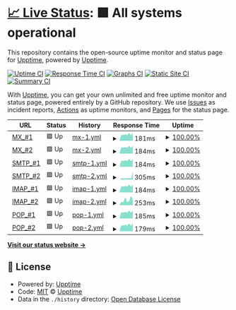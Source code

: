 # [📈 Live Status](https://upptime.github.io/upptime): <!--live status--> **🟩 All systems operational**

This repository contains the open-source uptime monitor and status page for [Upptime](https://upptime.js.org), powered by [Upptime](https://github.com/upptime/upptime).

[![Uptime CI](https://github.com/illimited-wolf/sa-m/workflows/Uptime%20CI/badge.svg)](https://github.com/illimited-wolf/sa-m/actions?query=workflow%3A%22Uptime+CI%22)
[![Response Time CI](https://github.com/illimited-wolf/sa-m/workflows/Response%20Time%20CI/badge.svg)](https://github.com/illimited-wolf/sa-m/actions?query=workflow%3A%22Response+Time+CI%22)
[![Graphs CI](https://github.com/illimited-wolf/sa-m/workflows/Graphs%20CI/badge.svg)](https://github.com/illimited-wolf/sa-m/actions?query=workflow%3A%22Graphs+CI%22)
[![Static Site CI](https://github.com/illimited-wolf/sa-m/workflows/Static%20Site%20CI/badge.svg)](https://github.com/illimited-wolf/sa-m/actions?query=workflow%3A%22Static+Site+CI%22)
[![Summary CI](https://github.com/illimited-wolf/sa-m/workflows/Summary%20CI/badge.svg)](https://github.com/illimited-wolf/sa-m/actions?query=workflow%3A%22Summary+CI%22)

With [Upptime](https://upptime.js.org), you can get your own unlimited and free uptime monitor and status page, powered entirely by a GitHub repository. We use [Issues](https://github.com/upptime/upptime/issues) as incident reports, [Actions](https://github.com/illimited-wolf/sa-m/actions) as uptime monitors, and [Pages](https://upptime.github.io/upptime) for the status page.

<!--start: status pages-->
<!-- This summary is generated by Upptime (https://github.com/upptime/upptime) -->
<!-- Do not edit this manually, your changes will be overwritten -->
<!-- prettier-ignore -->
| URL | Status | History | Response Time | Uptime |
| --- | ------ | ------- | ------------- | ------ |
| <img alt="" src="https://icons.duckduckgo.com/ip3/null.ico" height="13"> [MX_#1](202.175.34.59) | 🟩 Up | [mx-1.yml](https://github.com/illimited-wolf/sa-m/commits/HEAD/history/mx-1.yml) | <details><summary><img alt="Response time graph" src="./graphs/mx-1/response-time-week.png" height="20"> 181ms</summary><br><a href="https://illimited-wolf.github.io/sa-m/history/mx-1"><img alt="Response time 217" src="https://img.shields.io/endpoint?url=https%3A%2F%2Fraw.githubusercontent.com%2Fillimited-wolf%2Fsa-m%2FHEAD%2Fapi%2Fmx-1%2Fresponse-time.json"></a><br><a href="https://illimited-wolf.github.io/sa-m/history/mx-1"><img alt="24-hour response time 180" src="https://img.shields.io/endpoint?url=https%3A%2F%2Fraw.githubusercontent.com%2Fillimited-wolf%2Fsa-m%2FHEAD%2Fapi%2Fmx-1%2Fresponse-time-day.json"></a><br><a href="https://illimited-wolf.github.io/sa-m/history/mx-1"><img alt="7-day response time 181" src="https://img.shields.io/endpoint?url=https%3A%2F%2Fraw.githubusercontent.com%2Fillimited-wolf%2Fsa-m%2FHEAD%2Fapi%2Fmx-1%2Fresponse-time-week.json"></a><br><a href="https://illimited-wolf.github.io/sa-m/history/mx-1"><img alt="30-day response time 230" src="https://img.shields.io/endpoint?url=https%3A%2F%2Fraw.githubusercontent.com%2Fillimited-wolf%2Fsa-m%2FHEAD%2Fapi%2Fmx-1%2Fresponse-time-month.json"></a><br><a href="https://illimited-wolf.github.io/sa-m/history/mx-1"><img alt="1-year response time 217" src="https://img.shields.io/endpoint?url=https%3A%2F%2Fraw.githubusercontent.com%2Fillimited-wolf%2Fsa-m%2FHEAD%2Fapi%2Fmx-1%2Fresponse-time-year.json"></a></details> | <details><summary><a href="https://illimited-wolf.github.io/sa-m/history/mx-1">100.00%</a></summary><a href="https://illimited-wolf.github.io/sa-m/history/mx-1"><img alt="All-time uptime 100.00%" src="https://img.shields.io/endpoint?url=https%3A%2F%2Fraw.githubusercontent.com%2Fillimited-wolf%2Fsa-m%2FHEAD%2Fapi%2Fmx-1%2Fuptime.json"></a><br><a href="https://illimited-wolf.github.io/sa-m/history/mx-1"><img alt="24-hour uptime 100.00%" src="https://img.shields.io/endpoint?url=https%3A%2F%2Fraw.githubusercontent.com%2Fillimited-wolf%2Fsa-m%2FHEAD%2Fapi%2Fmx-1%2Fuptime-day.json"></a><br><a href="https://illimited-wolf.github.io/sa-m/history/mx-1"><img alt="7-day uptime 100.00%" src="https://img.shields.io/endpoint?url=https%3A%2F%2Fraw.githubusercontent.com%2Fillimited-wolf%2Fsa-m%2FHEAD%2Fapi%2Fmx-1%2Fuptime-week.json"></a><br><a href="https://illimited-wolf.github.io/sa-m/history/mx-1"><img alt="30-day uptime 100.00%" src="https://img.shields.io/endpoint?url=https%3A%2F%2Fraw.githubusercontent.com%2Fillimited-wolf%2Fsa-m%2FHEAD%2Fapi%2Fmx-1%2Fuptime-month.json"></a><br><a href="https://illimited-wolf.github.io/sa-m/history/mx-1"><img alt="1-year uptime 100.00%" src="https://img.shields.io/endpoint?url=https%3A%2F%2Fraw.githubusercontent.com%2Fillimited-wolf%2Fsa-m%2FHEAD%2Fapi%2Fmx-1%2Fuptime-year.json"></a></details>
| <img alt="" src="https://icons.duckduckgo.com/ip3/null.ico" height="13"> [MX_#2](43.247.27.59) | 🟩 Up | [mx-2.yml](https://github.com/illimited-wolf/sa-m/commits/HEAD/history/mx-2.yml) | <details><summary><img alt="Response time graph" src="./graphs/mx-2/response-time-week.png" height="20"> 184ms</summary><br><a href="https://illimited-wolf.github.io/sa-m/history/mx-2"><img alt="Response time 202" src="https://img.shields.io/endpoint?url=https%3A%2F%2Fraw.githubusercontent.com%2Fillimited-wolf%2Fsa-m%2FHEAD%2Fapi%2Fmx-2%2Fresponse-time.json"></a><br><a href="https://illimited-wolf.github.io/sa-m/history/mx-2"><img alt="24-hour response time 182" src="https://img.shields.io/endpoint?url=https%3A%2F%2Fraw.githubusercontent.com%2Fillimited-wolf%2Fsa-m%2FHEAD%2Fapi%2Fmx-2%2Fresponse-time-day.json"></a><br><a href="https://illimited-wolf.github.io/sa-m/history/mx-2"><img alt="7-day response time 184" src="https://img.shields.io/endpoint?url=https%3A%2F%2Fraw.githubusercontent.com%2Fillimited-wolf%2Fsa-m%2FHEAD%2Fapi%2Fmx-2%2Fresponse-time-week.json"></a><br><a href="https://illimited-wolf.github.io/sa-m/history/mx-2"><img alt="30-day response time 218" src="https://img.shields.io/endpoint?url=https%3A%2F%2Fraw.githubusercontent.com%2Fillimited-wolf%2Fsa-m%2FHEAD%2Fapi%2Fmx-2%2Fresponse-time-month.json"></a><br><a href="https://illimited-wolf.github.io/sa-m/history/mx-2"><img alt="1-year response time 202" src="https://img.shields.io/endpoint?url=https%3A%2F%2Fraw.githubusercontent.com%2Fillimited-wolf%2Fsa-m%2FHEAD%2Fapi%2Fmx-2%2Fresponse-time-year.json"></a></details> | <details><summary><a href="https://illimited-wolf.github.io/sa-m/history/mx-2">100.00%</a></summary><a href="https://illimited-wolf.github.io/sa-m/history/mx-2"><img alt="All-time uptime 100.00%" src="https://img.shields.io/endpoint?url=https%3A%2F%2Fraw.githubusercontent.com%2Fillimited-wolf%2Fsa-m%2FHEAD%2Fapi%2Fmx-2%2Fuptime.json"></a><br><a href="https://illimited-wolf.github.io/sa-m/history/mx-2"><img alt="24-hour uptime 100.00%" src="https://img.shields.io/endpoint?url=https%3A%2F%2Fraw.githubusercontent.com%2Fillimited-wolf%2Fsa-m%2FHEAD%2Fapi%2Fmx-2%2Fuptime-day.json"></a><br><a href="https://illimited-wolf.github.io/sa-m/history/mx-2"><img alt="7-day uptime 100.00%" src="https://img.shields.io/endpoint?url=https%3A%2F%2Fraw.githubusercontent.com%2Fillimited-wolf%2Fsa-m%2FHEAD%2Fapi%2Fmx-2%2Fuptime-week.json"></a><br><a href="https://illimited-wolf.github.io/sa-m/history/mx-2"><img alt="30-day uptime 100.00%" src="https://img.shields.io/endpoint?url=https%3A%2F%2Fraw.githubusercontent.com%2Fillimited-wolf%2Fsa-m%2FHEAD%2Fapi%2Fmx-2%2Fuptime-month.json"></a><br><a href="https://illimited-wolf.github.io/sa-m/history/mx-2"><img alt="1-year uptime 100.00%" src="https://img.shields.io/endpoint?url=https%3A%2F%2Fraw.githubusercontent.com%2Fillimited-wolf%2Fsa-m%2FHEAD%2Fapi%2Fmx-2%2Fuptime-year.json"></a></details>
| <img alt="" src="https://icons.duckduckgo.com/ip3/null.ico" height="13"> [SMTP_#1](43.247.27.58) | 🟩 Up | [smtp-1.yml](https://github.com/illimited-wolf/sa-m/commits/HEAD/history/smtp-1.yml) | <details><summary><img alt="Response time graph" src="./graphs/smtp-1/response-time-week.png" height="20"> 184ms</summary><br><a href="https://illimited-wolf.github.io/sa-m/history/smtp-1"><img alt="Response time 198" src="https://img.shields.io/endpoint?url=https%3A%2F%2Fraw.githubusercontent.com%2Fillimited-wolf%2Fsa-m%2FHEAD%2Fapi%2Fsmtp-1%2Fresponse-time.json"></a><br><a href="https://illimited-wolf.github.io/sa-m/history/smtp-1"><img alt="24-hour response time 180" src="https://img.shields.io/endpoint?url=https%3A%2F%2Fraw.githubusercontent.com%2Fillimited-wolf%2Fsa-m%2FHEAD%2Fapi%2Fsmtp-1%2Fresponse-time-day.json"></a><br><a href="https://illimited-wolf.github.io/sa-m/history/smtp-1"><img alt="7-day response time 184" src="https://img.shields.io/endpoint?url=https%3A%2F%2Fraw.githubusercontent.com%2Fillimited-wolf%2Fsa-m%2FHEAD%2Fapi%2Fsmtp-1%2Fresponse-time-week.json"></a><br><a href="https://illimited-wolf.github.io/sa-m/history/smtp-1"><img alt="30-day response time 199" src="https://img.shields.io/endpoint?url=https%3A%2F%2Fraw.githubusercontent.com%2Fillimited-wolf%2Fsa-m%2FHEAD%2Fapi%2Fsmtp-1%2Fresponse-time-month.json"></a><br><a href="https://illimited-wolf.github.io/sa-m/history/smtp-1"><img alt="1-year response time 198" src="https://img.shields.io/endpoint?url=https%3A%2F%2Fraw.githubusercontent.com%2Fillimited-wolf%2Fsa-m%2FHEAD%2Fapi%2Fsmtp-1%2Fresponse-time-year.json"></a></details> | <details><summary><a href="https://illimited-wolf.github.io/sa-m/history/smtp-1">100.00%</a></summary><a href="https://illimited-wolf.github.io/sa-m/history/smtp-1"><img alt="All-time uptime 100.00%" src="https://img.shields.io/endpoint?url=https%3A%2F%2Fraw.githubusercontent.com%2Fillimited-wolf%2Fsa-m%2FHEAD%2Fapi%2Fsmtp-1%2Fuptime.json"></a><br><a href="https://illimited-wolf.github.io/sa-m/history/smtp-1"><img alt="24-hour uptime 100.00%" src="https://img.shields.io/endpoint?url=https%3A%2F%2Fraw.githubusercontent.com%2Fillimited-wolf%2Fsa-m%2FHEAD%2Fapi%2Fsmtp-1%2Fuptime-day.json"></a><br><a href="https://illimited-wolf.github.io/sa-m/history/smtp-1"><img alt="7-day uptime 100.00%" src="https://img.shields.io/endpoint?url=https%3A%2F%2Fraw.githubusercontent.com%2Fillimited-wolf%2Fsa-m%2FHEAD%2Fapi%2Fsmtp-1%2Fuptime-week.json"></a><br><a href="https://illimited-wolf.github.io/sa-m/history/smtp-1"><img alt="30-day uptime 100.00%" src="https://img.shields.io/endpoint?url=https%3A%2F%2Fraw.githubusercontent.com%2Fillimited-wolf%2Fsa-m%2FHEAD%2Fapi%2Fsmtp-1%2Fuptime-month.json"></a><br><a href="https://illimited-wolf.github.io/sa-m/history/smtp-1"><img alt="1-year uptime 100.00%" src="https://img.shields.io/endpoint?url=https%3A%2F%2Fraw.githubusercontent.com%2Fillimited-wolf%2Fsa-m%2FHEAD%2Fapi%2Fsmtp-1%2Fuptime-year.json"></a></details>
| <img alt="" src="https://icons.duckduckgo.com/ip3/null.ico" height="13"> [SMTP_#2](202.175.34.58) | 🟩 Up | [smtp-2.yml](https://github.com/illimited-wolf/sa-m/commits/HEAD/history/smtp-2.yml) | <details><summary><img alt="Response time graph" src="./graphs/smtp-2/response-time-week.png" height="20"> 305ms</summary><br><a href="https://illimited-wolf.github.io/sa-m/history/smtp-2"><img alt="Response time 218" src="https://img.shields.io/endpoint?url=https%3A%2F%2Fraw.githubusercontent.com%2Fillimited-wolf%2Fsa-m%2FHEAD%2Fapi%2Fsmtp-2%2Fresponse-time.json"></a><br><a href="https://illimited-wolf.github.io/sa-m/history/smtp-2"><img alt="24-hour response time 176" src="https://img.shields.io/endpoint?url=https%3A%2F%2Fraw.githubusercontent.com%2Fillimited-wolf%2Fsa-m%2FHEAD%2Fapi%2Fsmtp-2%2Fresponse-time-day.json"></a><br><a href="https://illimited-wolf.github.io/sa-m/history/smtp-2"><img alt="7-day response time 305" src="https://img.shields.io/endpoint?url=https%3A%2F%2Fraw.githubusercontent.com%2Fillimited-wolf%2Fsa-m%2FHEAD%2Fapi%2Fsmtp-2%2Fresponse-time-week.json"></a><br><a href="https://illimited-wolf.github.io/sa-m/history/smtp-2"><img alt="30-day response time 275" src="https://img.shields.io/endpoint?url=https%3A%2F%2Fraw.githubusercontent.com%2Fillimited-wolf%2Fsa-m%2FHEAD%2Fapi%2Fsmtp-2%2Fresponse-time-month.json"></a><br><a href="https://illimited-wolf.github.io/sa-m/history/smtp-2"><img alt="1-year response time 218" src="https://img.shields.io/endpoint?url=https%3A%2F%2Fraw.githubusercontent.com%2Fillimited-wolf%2Fsa-m%2FHEAD%2Fapi%2Fsmtp-2%2Fresponse-time-year.json"></a></details> | <details><summary><a href="https://illimited-wolf.github.io/sa-m/history/smtp-2">100.00%</a></summary><a href="https://illimited-wolf.github.io/sa-m/history/smtp-2"><img alt="All-time uptime 100.00%" src="https://img.shields.io/endpoint?url=https%3A%2F%2Fraw.githubusercontent.com%2Fillimited-wolf%2Fsa-m%2FHEAD%2Fapi%2Fsmtp-2%2Fuptime.json"></a><br><a href="https://illimited-wolf.github.io/sa-m/history/smtp-2"><img alt="24-hour uptime 100.00%" src="https://img.shields.io/endpoint?url=https%3A%2F%2Fraw.githubusercontent.com%2Fillimited-wolf%2Fsa-m%2FHEAD%2Fapi%2Fsmtp-2%2Fuptime-day.json"></a><br><a href="https://illimited-wolf.github.io/sa-m/history/smtp-2"><img alt="7-day uptime 100.00%" src="https://img.shields.io/endpoint?url=https%3A%2F%2Fraw.githubusercontent.com%2Fillimited-wolf%2Fsa-m%2FHEAD%2Fapi%2Fsmtp-2%2Fuptime-week.json"></a><br><a href="https://illimited-wolf.github.io/sa-m/history/smtp-2"><img alt="30-day uptime 100.00%" src="https://img.shields.io/endpoint?url=https%3A%2F%2Fraw.githubusercontent.com%2Fillimited-wolf%2Fsa-m%2FHEAD%2Fapi%2Fsmtp-2%2Fuptime-month.json"></a><br><a href="https://illimited-wolf.github.io/sa-m/history/smtp-2"><img alt="1-year uptime 100.00%" src="https://img.shields.io/endpoint?url=https%3A%2F%2Fraw.githubusercontent.com%2Fillimited-wolf%2Fsa-m%2FHEAD%2Fapi%2Fsmtp-2%2Fuptime-year.json"></a></details>
| <img alt="" src="https://icons.duckduckgo.com/ip3/null.ico" height="13"> [IMAP_#1](43.247.27.58) | 🟩 Up | [imap-1.yml](https://github.com/illimited-wolf/sa-m/commits/HEAD/history/imap-1.yml) | <details><summary><img alt="Response time graph" src="./graphs/imap-1/response-time-week.png" height="20"> 184ms</summary><br><a href="https://illimited-wolf.github.io/sa-m/history/imap-1"><img alt="Response time 218" src="https://img.shields.io/endpoint?url=https%3A%2F%2Fraw.githubusercontent.com%2Fillimited-wolf%2Fsa-m%2FHEAD%2Fapi%2Fimap-1%2Fresponse-time.json"></a><br><a href="https://illimited-wolf.github.io/sa-m/history/imap-1"><img alt="24-hour response time 179" src="https://img.shields.io/endpoint?url=https%3A%2F%2Fraw.githubusercontent.com%2Fillimited-wolf%2Fsa-m%2FHEAD%2Fapi%2Fimap-1%2Fresponse-time-day.json"></a><br><a href="https://illimited-wolf.github.io/sa-m/history/imap-1"><img alt="7-day response time 184" src="https://img.shields.io/endpoint?url=https%3A%2F%2Fraw.githubusercontent.com%2Fillimited-wolf%2Fsa-m%2FHEAD%2Fapi%2Fimap-1%2Fresponse-time-week.json"></a><br><a href="https://illimited-wolf.github.io/sa-m/history/imap-1"><img alt="30-day response time 228" src="https://img.shields.io/endpoint?url=https%3A%2F%2Fraw.githubusercontent.com%2Fillimited-wolf%2Fsa-m%2FHEAD%2Fapi%2Fimap-1%2Fresponse-time-month.json"></a><br><a href="https://illimited-wolf.github.io/sa-m/history/imap-1"><img alt="1-year response time 218" src="https://img.shields.io/endpoint?url=https%3A%2F%2Fraw.githubusercontent.com%2Fillimited-wolf%2Fsa-m%2FHEAD%2Fapi%2Fimap-1%2Fresponse-time-year.json"></a></details> | <details><summary><a href="https://illimited-wolf.github.io/sa-m/history/imap-1">100.00%</a></summary><a href="https://illimited-wolf.github.io/sa-m/history/imap-1"><img alt="All-time uptime 100.00%" src="https://img.shields.io/endpoint?url=https%3A%2F%2Fraw.githubusercontent.com%2Fillimited-wolf%2Fsa-m%2FHEAD%2Fapi%2Fimap-1%2Fuptime.json"></a><br><a href="https://illimited-wolf.github.io/sa-m/history/imap-1"><img alt="24-hour uptime 100.00%" src="https://img.shields.io/endpoint?url=https%3A%2F%2Fraw.githubusercontent.com%2Fillimited-wolf%2Fsa-m%2FHEAD%2Fapi%2Fimap-1%2Fuptime-day.json"></a><br><a href="https://illimited-wolf.github.io/sa-m/history/imap-1"><img alt="7-day uptime 100.00%" src="https://img.shields.io/endpoint?url=https%3A%2F%2Fraw.githubusercontent.com%2Fillimited-wolf%2Fsa-m%2FHEAD%2Fapi%2Fimap-1%2Fuptime-week.json"></a><br><a href="https://illimited-wolf.github.io/sa-m/history/imap-1"><img alt="30-day uptime 100.00%" src="https://img.shields.io/endpoint?url=https%3A%2F%2Fraw.githubusercontent.com%2Fillimited-wolf%2Fsa-m%2FHEAD%2Fapi%2Fimap-1%2Fuptime-month.json"></a><br><a href="https://illimited-wolf.github.io/sa-m/history/imap-1"><img alt="1-year uptime 100.00%" src="https://img.shields.io/endpoint?url=https%3A%2F%2Fraw.githubusercontent.com%2Fillimited-wolf%2Fsa-m%2FHEAD%2Fapi%2Fimap-1%2Fuptime-year.json"></a></details>
| <img alt="" src="https://icons.duckduckgo.com/ip3/null.ico" height="13"> [IMAP_#2](202.175.34.58) | 🟩 Up | [imap-2.yml](https://github.com/illimited-wolf/sa-m/commits/HEAD/history/imap-2.yml) | <details><summary><img alt="Response time graph" src="./graphs/imap-2/response-time-week.png" height="20"> 253ms</summary><br><a href="https://illimited-wolf.github.io/sa-m/history/imap-2"><img alt="Response time 211" src="https://img.shields.io/endpoint?url=https%3A%2F%2Fraw.githubusercontent.com%2Fillimited-wolf%2Fsa-m%2FHEAD%2Fapi%2Fimap-2%2Fresponse-time.json"></a><br><a href="https://illimited-wolf.github.io/sa-m/history/imap-2"><img alt="24-hour response time 176" src="https://img.shields.io/endpoint?url=https%3A%2F%2Fraw.githubusercontent.com%2Fillimited-wolf%2Fsa-m%2FHEAD%2Fapi%2Fimap-2%2Fresponse-time-day.json"></a><br><a href="https://illimited-wolf.github.io/sa-m/history/imap-2"><img alt="7-day response time 253" src="https://img.shields.io/endpoint?url=https%3A%2F%2Fraw.githubusercontent.com%2Fillimited-wolf%2Fsa-m%2FHEAD%2Fapi%2Fimap-2%2Fresponse-time-week.json"></a><br><a href="https://illimited-wolf.github.io/sa-m/history/imap-2"><img alt="30-day response time 253" src="https://img.shields.io/endpoint?url=https%3A%2F%2Fraw.githubusercontent.com%2Fillimited-wolf%2Fsa-m%2FHEAD%2Fapi%2Fimap-2%2Fresponse-time-month.json"></a><br><a href="https://illimited-wolf.github.io/sa-m/history/imap-2"><img alt="1-year response time 211" src="https://img.shields.io/endpoint?url=https%3A%2F%2Fraw.githubusercontent.com%2Fillimited-wolf%2Fsa-m%2FHEAD%2Fapi%2Fimap-2%2Fresponse-time-year.json"></a></details> | <details><summary><a href="https://illimited-wolf.github.io/sa-m/history/imap-2">100.00%</a></summary><a href="https://illimited-wolf.github.io/sa-m/history/imap-2"><img alt="All-time uptime 100.00%" src="https://img.shields.io/endpoint?url=https%3A%2F%2Fraw.githubusercontent.com%2Fillimited-wolf%2Fsa-m%2FHEAD%2Fapi%2Fimap-2%2Fuptime.json"></a><br><a href="https://illimited-wolf.github.io/sa-m/history/imap-2"><img alt="24-hour uptime 100.00%" src="https://img.shields.io/endpoint?url=https%3A%2F%2Fraw.githubusercontent.com%2Fillimited-wolf%2Fsa-m%2FHEAD%2Fapi%2Fimap-2%2Fuptime-day.json"></a><br><a href="https://illimited-wolf.github.io/sa-m/history/imap-2"><img alt="7-day uptime 100.00%" src="https://img.shields.io/endpoint?url=https%3A%2F%2Fraw.githubusercontent.com%2Fillimited-wolf%2Fsa-m%2FHEAD%2Fapi%2Fimap-2%2Fuptime-week.json"></a><br><a href="https://illimited-wolf.github.io/sa-m/history/imap-2"><img alt="30-day uptime 100.00%" src="https://img.shields.io/endpoint?url=https%3A%2F%2Fraw.githubusercontent.com%2Fillimited-wolf%2Fsa-m%2FHEAD%2Fapi%2Fimap-2%2Fuptime-month.json"></a><br><a href="https://illimited-wolf.github.io/sa-m/history/imap-2"><img alt="1-year uptime 100.00%" src="https://img.shields.io/endpoint?url=https%3A%2F%2Fraw.githubusercontent.com%2Fillimited-wolf%2Fsa-m%2FHEAD%2Fapi%2Fimap-2%2Fuptime-year.json"></a></details>
| <img alt="" src="https://icons.duckduckgo.com/ip3/null.ico" height="13"> [POP_#1](43.247.27.58) | 🟩 Up | [pop-1.yml](https://github.com/illimited-wolf/sa-m/commits/HEAD/history/pop-1.yml) | <details><summary><img alt="Response time graph" src="./graphs/pop-1/response-time-week.png" height="20"> 185ms</summary><br><a href="https://illimited-wolf.github.io/sa-m/history/pop-1"><img alt="Response time 212" src="https://img.shields.io/endpoint?url=https%3A%2F%2Fraw.githubusercontent.com%2Fillimited-wolf%2Fsa-m%2FHEAD%2Fapi%2Fpop-1%2Fresponse-time.json"></a><br><a href="https://illimited-wolf.github.io/sa-m/history/pop-1"><img alt="24-hour response time 183" src="https://img.shields.io/endpoint?url=https%3A%2F%2Fraw.githubusercontent.com%2Fillimited-wolf%2Fsa-m%2FHEAD%2Fapi%2Fpop-1%2Fresponse-time-day.json"></a><br><a href="https://illimited-wolf.github.io/sa-m/history/pop-1"><img alt="7-day response time 185" src="https://img.shields.io/endpoint?url=https%3A%2F%2Fraw.githubusercontent.com%2Fillimited-wolf%2Fsa-m%2FHEAD%2Fapi%2Fpop-1%2Fresponse-time-week.json"></a><br><a href="https://illimited-wolf.github.io/sa-m/history/pop-1"><img alt="30-day response time 207" src="https://img.shields.io/endpoint?url=https%3A%2F%2Fraw.githubusercontent.com%2Fillimited-wolf%2Fsa-m%2FHEAD%2Fapi%2Fpop-1%2Fresponse-time-month.json"></a><br><a href="https://illimited-wolf.github.io/sa-m/history/pop-1"><img alt="1-year response time 212" src="https://img.shields.io/endpoint?url=https%3A%2F%2Fraw.githubusercontent.com%2Fillimited-wolf%2Fsa-m%2FHEAD%2Fapi%2Fpop-1%2Fresponse-time-year.json"></a></details> | <details><summary><a href="https://illimited-wolf.github.io/sa-m/history/pop-1">100.00%</a></summary><a href="https://illimited-wolf.github.io/sa-m/history/pop-1"><img alt="All-time uptime 100.00%" src="https://img.shields.io/endpoint?url=https%3A%2F%2Fraw.githubusercontent.com%2Fillimited-wolf%2Fsa-m%2FHEAD%2Fapi%2Fpop-1%2Fuptime.json"></a><br><a href="https://illimited-wolf.github.io/sa-m/history/pop-1"><img alt="24-hour uptime 100.00%" src="https://img.shields.io/endpoint?url=https%3A%2F%2Fraw.githubusercontent.com%2Fillimited-wolf%2Fsa-m%2FHEAD%2Fapi%2Fpop-1%2Fuptime-day.json"></a><br><a href="https://illimited-wolf.github.io/sa-m/history/pop-1"><img alt="7-day uptime 100.00%" src="https://img.shields.io/endpoint?url=https%3A%2F%2Fraw.githubusercontent.com%2Fillimited-wolf%2Fsa-m%2FHEAD%2Fapi%2Fpop-1%2Fuptime-week.json"></a><br><a href="https://illimited-wolf.github.io/sa-m/history/pop-1"><img alt="30-day uptime 100.00%" src="https://img.shields.io/endpoint?url=https%3A%2F%2Fraw.githubusercontent.com%2Fillimited-wolf%2Fsa-m%2FHEAD%2Fapi%2Fpop-1%2Fuptime-month.json"></a><br><a href="https://illimited-wolf.github.io/sa-m/history/pop-1"><img alt="1-year uptime 100.00%" src="https://img.shields.io/endpoint?url=https%3A%2F%2Fraw.githubusercontent.com%2Fillimited-wolf%2Fsa-m%2FHEAD%2Fapi%2Fpop-1%2Fuptime-year.json"></a></details>
| <img alt="" src="https://icons.duckduckgo.com/ip3/null.ico" height="13"> [POP_#2](202.175.34.58) | 🟩 Up | [pop-2.yml](https://github.com/illimited-wolf/sa-m/commits/HEAD/history/pop-2.yml) | <details><summary><img alt="Response time graph" src="./graphs/pop-2/response-time-week.png" height="20"> 179ms</summary><br><a href="https://illimited-wolf.github.io/sa-m/history/pop-2"><img alt="Response time 216" src="https://img.shields.io/endpoint?url=https%3A%2F%2Fraw.githubusercontent.com%2Fillimited-wolf%2Fsa-m%2FHEAD%2Fapi%2Fpop-2%2Fresponse-time.json"></a><br><a href="https://illimited-wolf.github.io/sa-m/history/pop-2"><img alt="24-hour response time 176" src="https://img.shields.io/endpoint?url=https%3A%2F%2Fraw.githubusercontent.com%2Fillimited-wolf%2Fsa-m%2FHEAD%2Fapi%2Fpop-2%2Fresponse-time-day.json"></a><br><a href="https://illimited-wolf.github.io/sa-m/history/pop-2"><img alt="7-day response time 179" src="https://img.shields.io/endpoint?url=https%3A%2F%2Fraw.githubusercontent.com%2Fillimited-wolf%2Fsa-m%2FHEAD%2Fapi%2Fpop-2%2Fresponse-time-week.json"></a><br><a href="https://illimited-wolf.github.io/sa-m/history/pop-2"><img alt="30-day response time 228" src="https://img.shields.io/endpoint?url=https%3A%2F%2Fraw.githubusercontent.com%2Fillimited-wolf%2Fsa-m%2FHEAD%2Fapi%2Fpop-2%2Fresponse-time-month.json"></a><br><a href="https://illimited-wolf.github.io/sa-m/history/pop-2"><img alt="1-year response time 216" src="https://img.shields.io/endpoint?url=https%3A%2F%2Fraw.githubusercontent.com%2Fillimited-wolf%2Fsa-m%2FHEAD%2Fapi%2Fpop-2%2Fresponse-time-year.json"></a></details> | <details><summary><a href="https://illimited-wolf.github.io/sa-m/history/pop-2">100.00%</a></summary><a href="https://illimited-wolf.github.io/sa-m/history/pop-2"><img alt="All-time uptime 100.00%" src="https://img.shields.io/endpoint?url=https%3A%2F%2Fraw.githubusercontent.com%2Fillimited-wolf%2Fsa-m%2FHEAD%2Fapi%2Fpop-2%2Fuptime.json"></a><br><a href="https://illimited-wolf.github.io/sa-m/history/pop-2"><img alt="24-hour uptime 100.00%" src="https://img.shields.io/endpoint?url=https%3A%2F%2Fraw.githubusercontent.com%2Fillimited-wolf%2Fsa-m%2FHEAD%2Fapi%2Fpop-2%2Fuptime-day.json"></a><br><a href="https://illimited-wolf.github.io/sa-m/history/pop-2"><img alt="7-day uptime 100.00%" src="https://img.shields.io/endpoint?url=https%3A%2F%2Fraw.githubusercontent.com%2Fillimited-wolf%2Fsa-m%2FHEAD%2Fapi%2Fpop-2%2Fuptime-week.json"></a><br><a href="https://illimited-wolf.github.io/sa-m/history/pop-2"><img alt="30-day uptime 100.00%" src="https://img.shields.io/endpoint?url=https%3A%2F%2Fraw.githubusercontent.com%2Fillimited-wolf%2Fsa-m%2FHEAD%2Fapi%2Fpop-2%2Fuptime-month.json"></a><br><a href="https://illimited-wolf.github.io/sa-m/history/pop-2"><img alt="1-year uptime 100.00%" src="https://img.shields.io/endpoint?url=https%3A%2F%2Fraw.githubusercontent.com%2Fillimited-wolf%2Fsa-m%2FHEAD%2Fapi%2Fpop-2%2Fuptime-year.json"></a></details>

<!--end: status pages-->

[**Visit our status website →**](https://upptime.github.io/upptime)

## 📄 License

- Powered by: [Upptime](https://github.com/upptime/upptime)
- Code: [MIT](./LICENSE) © [Upptime](https://upptime.js.org)
- Data in the `./history` directory: [Open Database License](https://opendatacommons.org/licenses/odbl/1-0/)
